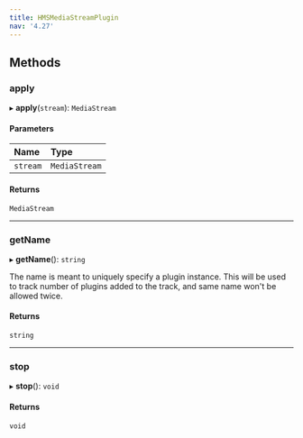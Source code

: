 ```yaml
---
title: HMSMediaStreamPlugin
nav: '4.27'
---
```


## Methods

### apply

▸ **apply**(`stream`): `MediaStream`

#### Parameters

| Name     | Type          |
| :------- | :------------ |
| `stream` | `MediaStream` |

#### Returns

`MediaStream`

---

### getName

▸ **getName**(): `string`

The name is meant to uniquely specify a plugin instance. This will be used to track number of plugins
added to the track, and same name won't be allowed twice.

#### Returns

`string`

---

### stop

▸ **stop**(): `void`

#### Returns

`void`
